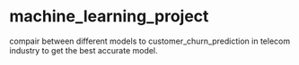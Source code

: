 # machine_learning_project
 compair between different models to customer_churn_prediction in telecom industry to get the best accurate model.
